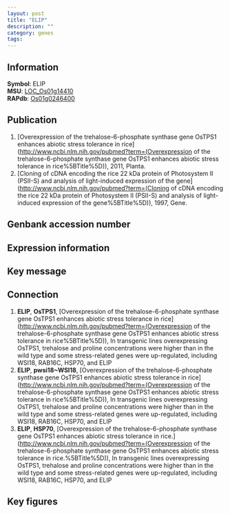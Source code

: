 ```yaml
---
layout: post
title: "ELIP"
description: ""
category: genes
tags: 
---
```


## Information
__Symbol__: ELIP  
__MSU__: [LOC_Os01g14410](http://rice.plantbiology.msu.edu/cgi-bin/ORF_infopage.cgi?orf=LOC_Os01g14410)  
__RAPdb__: [Os01g0246400](http://rapdb.dna.affrc.go.jp/viewer/gbrowse_details/irgsp1?name=Os01g0246400)  

## Publication
1. [Overexpression of the trehalose-6-phosphate synthase gene OsTPS1 enhances abiotic stress tolerance in rice](http://www.ncbi.nlm.nih.gov/pubmed?term=(Overexpression of the trehalose-6-phosphate synthase gene OsTPS1 enhances abiotic stress tolerance in rice%5BTitle%5D)), 2011, Planta.
2. [Cloning of cDNA encoding the rice 22 kDa protein of Photosystem II (PSII-S) and analysis of light-induced expression of the gene](http://www.ncbi.nlm.nih.gov/pubmed?term=(Cloning of cDNA encoding the rice 22 kDa protein of Photosystem II (PSII-S) and analysis of light-induced expression of the gene%5BTitle%5D)), 1997, Gene.

## Genbank accession number

## Expression information

## Key message

## Connection
1. __ELIP__, __OsTPS1__, [Overexpression of the trehalose-6-phosphate synthase gene OsTPS1 enhances abiotic stress tolerance in rice](http://www.ncbi.nlm.nih.gov/pubmed?term=(Overexpression of the trehalose-6-phosphate synthase gene OsTPS1 enhances abiotic stress tolerance in rice%5BTitle%5D)),  In transgenic lines overexpressing OsTPS1, trehalose and proline concentrations were higher than in the wild type and some stress-related genes were up-regulated, including WSI18, RAB16C, HSP70, and ELIP
2. __ELIP__, __pwsi18~WSI18__, [Overexpression of the trehalose-6-phosphate synthase gene OsTPS1 enhances abiotic stress tolerance in rice](http://www.ncbi.nlm.nih.gov/pubmed?term=(Overexpression of the trehalose-6-phosphate synthase gene OsTPS1 enhances abiotic stress tolerance in rice%5BTitle%5D)),  In transgenic lines overexpressing OsTPS1, trehalose and proline concentrations were higher than in the wild type and some stress-related genes were up-regulated, including WSI18, RAB16C, HSP70, and ELIP
3. __ELIP__, __HSP70__, [Overexpression of the trehalose-6-phosphate synthase gene OsTPS1 enhances abiotic stress tolerance in rice.](http://www.ncbi.nlm.nih.gov/pubmed?term=(Overexpression of the trehalose-6-phosphate synthase gene OsTPS1 enhances abiotic stress tolerance in rice.%5BTitle%5D)),  In transgenic lines overexpressing OsTPS1, trehalose and proline concentrations were higher than in the wild type and some stress-related genes were up-regulated, including WSI18, RAB16C, HSP70, and ELIP

## Key figures


